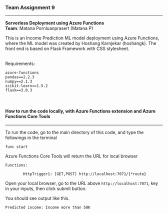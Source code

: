### Team Assignment 9
***
**Serverless Deployment using Azure Functions**<br>
**Team**: Matana Pornluanprasert (Matana P)<br>

This is an Income Prediction ML model deployment using Azure Functions, where the ML model was created by Hoshang Karnjekar (hoshangk).
The front end is based on Flask Framework with CSS stylesheet.
<br>
<br>


Requirements:<br>
```
azure-functions
pandas==2.2.3
numpy==2.1.3
scikit-learn==1.5.2
flask==3.0.3
```
<br>

#### **How to run the code locally, with Azure Functions extension and Azure Functions Core Tools**
***
To run the code, go to the main directory of this code, and type the followings in the terminal<br>

```
func start
```

Azure Functions Core Tools will return the URL for local browser<br>

```
Functions:

        HttpTrigger1: [GET,POST] http://localhost:7071/{*route}
```

Open your local browser, go to the URL above `http://localhost:7071`, key in your inputs, then click submit button.

You should see output like this.

```
Predicted income: Income more than 50K 
```
